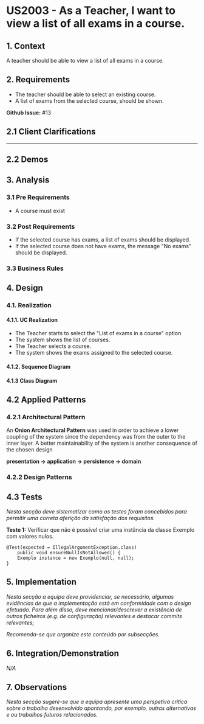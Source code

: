 # US2003 - As a Teacher, I want to view a list of all exams in a course.


## 1. Context

A teacher should be able to view a list of all exams in a course.
## 2. Requirements

- The teacher should be able to select an existing course.
- A list of exams from the selected course, should be shown.

**Github Issue:** #13

## 2.1 Client Clarifications


---

## 2.2 Demos



## 3. Analysis

### 3.1 Pre Requirements

- A course must exist

### 3.2 Post Requirements

- If the selected course has exams, a list of exams should be displayed.
- If the selected course does not have exams, the message "No exams" should be displayed.

### 3.3 Business Rules

## 4. Design

### 4.1. Realization

#### 4.1.1. UC Realization

- The Teacher starts to select the "List of exams in a course" option
- The system shows the list of courses.
- The Teacher selects a course.
- The system shows the exams assigned to the selected course.

#### 4.1.2. Sequence Diagram


#### 4.1.3 Class Diagram


## 4.2 Applied Patterns

### 4.2.1 Architectural  Pattern
An **Onion Architectural Pattern** was used in order to achieve a lower coupling of the system since the dependency was from the outer to the inner layer. A better maintainability of the system is another consequence of the chosen design

**presentation -> application -> persistence -> domain**

### 4.2.2 Design Patterns

## 4.3 Tests
*Nesta secção deve sistematizar como os testes foram concebidos para permitir uma correta aferição da satisfação dos requisitos.*

**Teste 1:** Verificar que não é possível criar uma instância da classe Exemplo com valores nulos.

	@Test(expected = IllegalArgumentException.class)
		public void ensureNullIsNotAllowed() {
		Exemplo instance = new Exemplo(null, null);
	}


## 5. Implementation

*Nesta secção a equipa deve providenciar, se necessário, algumas evidências de que a implementação está em conformidade com o design efetuado. Para além disso, deve mencionar/descrever a existência de outros ficheiros (e.g. de configuração) relevantes e destacar commits relevantes;*

*Recomenda-se que organize este conteúdo por subsecções.*


## 6. Integration/Demonstration

*N/A*

## 7. Observations

*Nesta secção sugere-se que a equipa apresente uma perspetiva critica sobre o trabalho desenvolvido apontando, por exemplo, outras alternativas e ou trabalhos futuros relacionados.*




